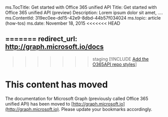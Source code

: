 ﻿ms.TocTitle: Get started with Office 365 unified API
Title: Get started with Office 365 unified API (preview)
Description: Lorem ipsum dolor sit amet, ….
ms.ContentId: 319ec0ee-dd15-42e9-8dbd-44b57f034024
ms.topic: article (how-tos)
ms.date: November 18, 2015
<<<<<<< HEAD

=======
redirect_url: http://graph.microsoft.io/docs
---
>>>>>>> staging
[!INCLUDE [Add the O365API repo styles](../includes/controls/addo365apistyles.xml)]



# This content has moved

The documentation for Microsoft Graph (previously called Office 365 unified API) has been moved to [http://graph.microsoft.io](http://graph.microsoft.io). Please update your bookmarks accordingly.